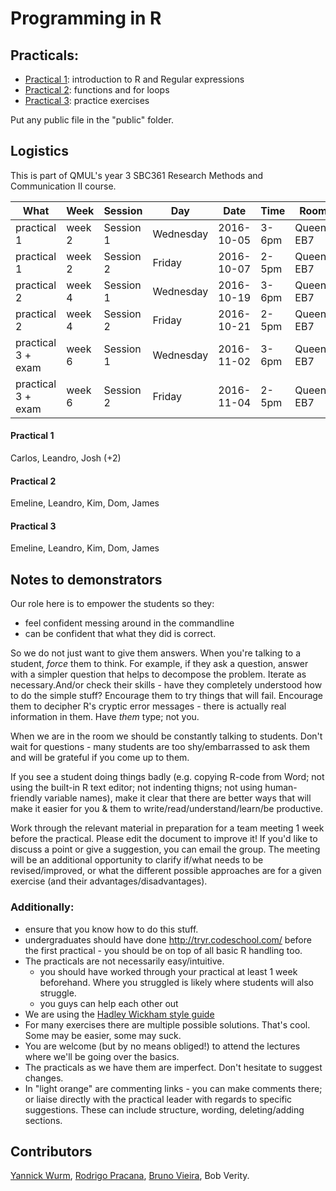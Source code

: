#  Programming in R

## Practicals:

* [Practical 1](/2016/practical1.md): introduction to R and Regular expressions
* [Practical 2](/2016/practical2.md): functions and for loops
* [Practical 3](/2016/practical3.md): practice exercises

Put any public file in the "public" folder.

## Logistics

This is part of QMUL's year 3 SBC361 Research Methods and Communication II course.

|What|Week|Session|Day|Date|Time|Room|
|----|----|-------|---|----|----|----|
|practical 1|week 2|Session 1|Wednesday|2016-10-05|3-6pm|Queens EB7|
|practical 1|week 2|Session 2|Friday|2016-10-07|2-5pm|Queens EB7|
|practical 2|week 4|Session 1|Wednesday|2016-10-19|3-6pm|Queens EB7|
|practical 2|week 4|Session 2|Friday|2016-10-21|2-5pm|Queens EB7|
|practical 3 + exam|week 6|Session 1|Wednesday|2016-11-02|3-6pm|Queens EB7|
|practical 3 + exam|week 6|Session 2|Friday|2016-11-04|2-5pm|Queens EB7|

#### Practical 1
Carlos, Leandro, Josh (+2)

#### Practical 2
Emeline, Leandro, Kim, Dom, James

#### Practical 3
Emeline, Leandro, Kim, Dom, James

## Notes to demonstrators

Our role here is to empower the students so they:
   * feel confident messing around in the commandline
   * can be confident that what they did is correct.

So we do not just want to give them answers. When you're talking to a student, *force* them to think. For example, if they ask a question, answer with a simpler question that helps to decompose the problem. Iterate as necessary.And/or check their skills - have they completely understood how to do the simple stuff? Encourage them to try things that will fail. Encourage them to decipher R's cryptic error messages - there is actually real information in them. Have *them* type; not you.

When we are in the room we should be constantly talking to students. Don't wait for questions - many students are too shy/embarrassed to ask them and will be grateful if you come up to them.

If you see a student doing things badly (e.g. copying R-code from Word; not using the built-in R text editor; not indenting thigns; not using human-friendly variable names), make it clear that there are better ways that will make it easier for you & them to write/read/understand/learn/be productive.

Work through the relevant material in preparation for a team meeting 1 week before the practical. Please edit the document to improve it! If you'd like to discuss a point or give a suggestion, you can email the group. The meeting will be an additional opportunity to clarify if/what needs to be revised/improved, or what the different possible approaches are for a given exercise (and their advantages/disadvantages).

### Additionally:
* ensure that you know how to do this stuff.
* undergraduates should have done http://tryr.codeschool.com/ before the first practical - you should be on top of all basic R handling too.
* The practicals are not necessarily easy/intuitive.
  * you should have worked through your practical at least 1 week beforehand. Where you struggled is likely where students will also struggle.
  * you guys can help each other out
* We are using the [Hadley Wickham style guide](http://adv-r.had.co.nz/Style.html)
* For many exercises there are multiple possible solutions. That's cool. Some may be easier, some may suck.
* You are welcome (but by no means obliged!) to attend the lectures where we'll be going over the basics.
* The practicals as we have them are imperfect. Don't hesitate to suggest changes.
* In "light orange" are commenting links - you can make comments there; or liaise directly with the practical leader with regards to specific suggestions. These can include structure, wording, deleting/adding sections.

## Contributors

[Yannick Wurm](http://yannick.poulet.org), [Rodrigo Pracana](http://www.sbcs.qmul.ac.uk/staff/rodrigopracana.html), [Bruno Vieira](https://github.com/bmpvieira), Bob Verity.
